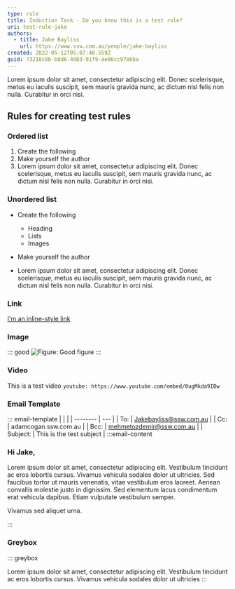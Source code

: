 ```yaml
---
type: rule
title: Induction Task - Do you know this is a test rule?
uri: test-rule-jake
authors:
  - title: Jake Bayliss
    url: https://www.ssw.com.au/people/jake-bayliss
created: 2022-05-12T05:07:48.559Z
guid: 73218c8b-b8d6-4d83-91f9-ae06cc9786ba
---
```

Lorem ipsum dolor sit amet, consectetur adipiscing elit. Donec scelerisque, metus eu iaculis suscipit, sem mauris gravida nunc, ac dictum nisl felis non nulla. Curabitur in orci nisi.

<!--endintro-->

## Rules for creating test rules

### Ordered list

1. Create the following
2. Make yourself the author
3. Lorem ipsum dolor sit amet, consectetur adipiscing elit. Donec scelerisque, metus eu iaculis suscipit, sem mauris gravida nunc, ac dictum nisl felis non nulla. Curabitur in orci nisi.

### Unordered list

* Create the following

  * Heading
  * Lists
  * Images
* Make yourself the author
* Lorem ipsum dolor sit amet, consectetur adipiscing elit. Donec scelerisque, metus eu iaculis suscipit, sem mauris gravida nunc, ac dictum nisl felis non nulla. Curabitur in orci nisi.

### Link

[I'm an inline-style link](https://www.google.com)

### Image
::: good
![Figure: Good figure](https://images.unsplash.com/photo-1491472253230-a044054ca35f?ixlib=rb-1.2.1&auto=format&fit=crop&w=1000&q=80)
:::

### Video

This is a test video
`youtube: https://www.youtube.com/embed/0ugMkda9IBw`

### Email Template

::: email-template
|          |     |
| -------- | --- |
| To:      | Jakebayliss@ssw.com.au |
| Cc:      | adamcogan.ssw.com.au |
| Bcc:     | mehmetozdemir@ssw.com.au |
| Subject: | This is the test subject |
:::email-content  

### Hi Jake,

Lorem ipsum dolor sit amet, consectetur adipiscing elit. Vestibulum tincidunt ac eros lobortis cursus. Vivamus vehicula sodales dolor ut ultricies. Sed faucibus tortor ut mauris venenatis, vitae vestibulum eros laoreet. Aenean convallis molestie justo in dignissim. Sed elementum lacus condimentum erat vehicula dapibus. Etiam vulputate vestibulum semper. 

Vivamus sed aliquet urna.

:::

### Greybox

::: greybox

Lorem ipsum dolor sit amet, consectetur adipiscing elit. Vestibulum tincidunt ac eros lobortis cursus. Vivamus vehicula sodales dolor ut ultricies
:::
